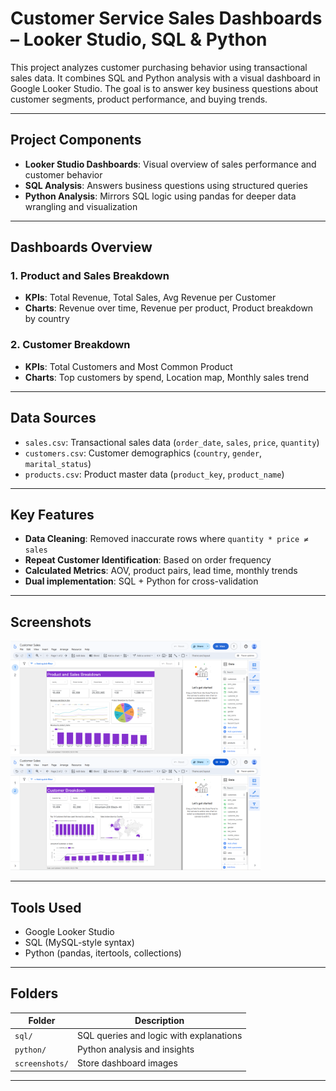 # Customer Service Sales Dashboards – Looker Studio, SQL & Python

This project analyzes customer purchasing behavior using transactional sales data. It combines SQL and Python analysis with a visual dashboard in Google Looker Studio. The goal is to answer key business questions about customer segments, product performance, and buying trends.

---

## Project Components

- **Looker Studio Dashboards**: Visual overview of sales performance and customer behavior
- **SQL Analysis**: Answers business questions using structured queries
- **Python Analysis**: Mirrors SQL logic using pandas for deeper data wrangling and visualization

---

## Dashboards Overview

### 1. Product and Sales Breakdown
- **KPIs**: Total Revenue, Total Sales, Avg Revenue per Customer
- **Charts**: Revenue over time, Revenue per product, Product breakdown by country

### 2. Customer Breakdown
- **KPIs**: Total Customers and Most Common Product
- **Charts**: Top customers by spend, Location map, Monthly sales trend

---

## Data Sources

- `sales.csv`: Transactional sales data (`order_date`, `sales`, `price`, `quantity`)
- `customers.csv`: Customer demographics (`country`, `gender`, `marital_status`)
- `products.csv`: Product master data (`product_key`, `product_name`)

---

## Key Features

- **Data Cleaning**: Removed inaccurate rows where `quantity * price ≠ sales`
- **Repeat Customer Identification**: Based on order frequency
- **Calculated Metrics**: AOV, product pairs, lead time, monthly trends
- **Dual implementation**: SQL + Python for cross-validation

---

## Screenshots

<p float="left">
  <img src="looker_studio_products_and_sales.png" width="400" />
  <img src="looker_studio_customers.png" width="400" />
</p>

---

## Tools Used

- Google Looker Studio
- SQL (MySQL-style syntax)
- Python (pandas, itertools, collections)

---

## Folders

| Folder      | Description                                |
|-------------|--------------------------------------------|
| `sql/`      | SQL queries and logic with explanations    |
| `python/`   | Python analysis and insights               |
| `screenshots/` | Store dashboard images |

---
